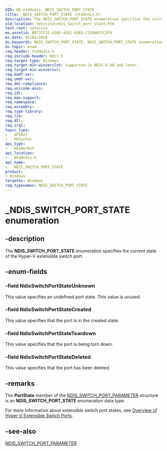 ```yaml
---
UID: NE:ntddndis._NDIS_SWITCH_PORT_STATE
title: _NDIS_SWITCH_PORT_STATE (ntddndis.h)
description: The NDIS_SWITCH_PORT_STATE enumeration specifies the current state of the Hyper-V extensible switch port.
old-location: netvista\ndis_switch_port_state.htm
tech.root: netvista
ms.assetid: BEF37F32-036D-4381-93B3-C159ABCFC3F9
ms.date: 05/02/2018
ms.keywords: NDIS_SWITCH_PORT_STATE, NDIS_SWITCH_PORT_STATE enumeration [Network Drivers Starting with Windows Vista], NdisSwitchPortStateCreated, NdisSwitchPortStateDeleted, NdisSwitchPortStateTeardown, NdisSwitchPortStateUnknown, _NDIS_SWITCH_PORT_STATE, netvista.ndis_switch_port_state, ntddndis/NDIS_SWITCH_PORT_STATE, ntddndis/NdisSwitchPortStateCreated, ntddndis/NdisSwitchPortStateDeleted, ntddndis/NdisSwitchPortStateTeardown, ntddndis/NdisSwitchPortStateUnknown
ms.topic: enum
req.header: ntddndis.h
req.include-header: Ndis.h
req.target-type: Windows
req.target-min-winverclnt: Supported in NDIS 6.30 and later.
req.target-min-winversvr: 
req.kmdf-ver: 
req.umdf-ver: 
req.ddi-compliance: 
req.unicode-ansi: 
req.idl: 
req.max-support: 
req.namespace: 
req.assembly: 
req.type-library: 
req.lib: 
req.dll: 
req.irql: 
topic_type:
-	APIRef
-	kbSyntax
api_type:
-	HeaderDef
api_location:
-	Ntddndis.h
api_name:
-	NDIS_SWITCH_PORT_STATE
product:
- Windows
targetos: Windows
req.typenames: NDIS_SWITCH_PORT_STATE
---
```


# _NDIS_SWITCH_PORT_STATE enumeration


## -description


The <b>NDIS_SWITCH_PORT_STATE</b> enumeration specifies the current state of the Hyper-V extensible switch port. 


## -enum-fields




### -field NdisSwitchPortStateUnknown

This value specifies an undefined port state. This value is unused.


### -field NdisSwitchPortStateCreated

This value specifies that the port is in the created state. 


### -field NdisSwitchPortStateTeardown

This value specifies that the port is being torn down.


### -field NdisSwitchPortStateDeleted

This value specifies that the port has been deleted. 


## -remarks



The <b>PortState</b>  member of the <a href="https://msdn.microsoft.com/E68A9018-1E79-4DA6-8C7A-434A2468169F">NDIS_SWITCH_PORT_PARAMETER</a> structure is an <b>NDIS_SWITCH_PORT_STATE</b> enumeration data type. 


For more information about extensible switch port states, see <a href="https://msdn.microsoft.com/FD6B6014-B840-4EC8-96F4-34C08EC303EA">Overview of Hyper-V Extensible Switch Ports</a>. 





## -see-also




<b></b>



<a href="https://msdn.microsoft.com/E68A9018-1E79-4DA6-8C7A-434A2468169F">NDIS_SWITCH_PORT_PARAMETER</a>
 

 

